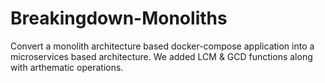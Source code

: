 # Breakingdown-Monoliths
Convert a monolith architecture based docker-compose application into a microservices based architecture. We added LCM &amp; GCD functions along with arthematic operations.
